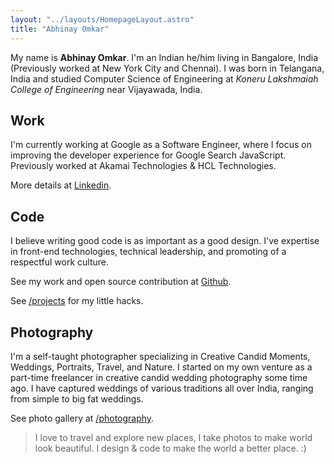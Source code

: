 ```yaml
---
layout: "../layouts/HomepageLayout.astro"
title: "Abhinay Omkar"
---
```


My name is **Abhinay Omkar**. I'm an Indian he/him living in Bangalore, India (Previously worked
at New York City and Chennai). I was born in Telangana, India and
studied Computer Science of Engineering at _Koneru Lakshmaiah College of
Engineering_ near Vijayawada, India.

## Work

I'm currently working at Google as a Software Engineer, where I focus on improving the developer experience for Google Search JavaScript.
Previously worked at Akamai Technologies & HCL Technologies.

More details at [Linkedin](https://www.linkedin.com/in/abhiomkar).

## Code

I believe writing good code is as important as a good design. I've expertise in
front-end technologies, technical leadership, and promoting of a respectful work culture.

See my work and open source contribution at
[Github](https://github.com/abhiomkar).

See [/projects](/projects) for my little hacks.

## Photography

I'm a self-taught photographer specializing in Creative Candid Moments, Weddings, Portraits, Travel, and Nature.
I started on my own venture as a part-time freelancer in creative candid wedding photography some time ago.
I have captured weddings of various traditions all over India, ranging from simple to big fat weddings.

See photo gallery at [/photography](/photography).

> I love to travel and explore new places, I take photos to make world look
> beautiful. I design & code to make the world a better place. :)
